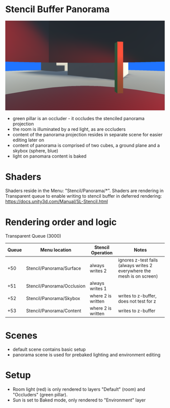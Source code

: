# Stencil Buffer Panorama

![Screenshot](screenshot.png)


* green pillar is an occluder - it occludes the stenciled panorama projection
* the room is illuminated by a red light, as are occluders
* content of the panorama projection resides in separate scene for easier editing later on
* content of panorama is comprised of two cubes, a ground plane and a skybox (sphere, blue)
* light on panomara content is baked

# Shaders

Shaders reside in the Menu: "Stencil/Panorama/*". Shaders are rendering in Transparent queue to enable writing to stencil buffer in deferred rendering: https://docs.unity3d.com/Manual/SL-Stencil.html

# Rendering order and logic

Transparent Queue (3000)

| Queue | Menu location | Stencil Operation | Notes |
| --- | --- | --- | --- |
|+50| Stencil/Panorama/Surface | always writes 2 | ignores z-test fails (always writes 2 everywhere the mesh is on screen)|
|+51| Stencil/Panorama/Occlusion | always writes 1| |
|+52| Stencil/Panorama/Skybox | where 2 is written | writes to z-buffer, does not test for z|
|+53| Stencil/Panorama/Content | where 2 is written | writes to z-buffer|

# Scenes

* default scene contains basic setup
* panorama scene is used for prebaked lighting and environment editing

# Setup

* Room light (red) is only rendered to layers "Default" (room) and "Occluders" (green pillar). 
* Sun is set to Baked mode, only rendered to "Environment" layer


